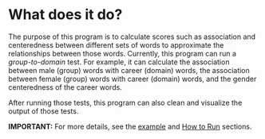 # What does it do?

The purpose of this program is to calculate scores such as association and centeredness between different sets of words to approximate the relationships between those words. Currently, this program can run a *group-to-domain* test. For example, it can calculate the association between male (group) words with career (domain) words, the association between female (group) words with career (domain) words, and the gender centeredness of the career words.

After running those tests, this program can also clean and visualize the output of those tests.

**IMPORTANT:** For more details, see the [example](https://github.com/miielab/miienlp/blob/main/examples/weat_example.md) and [How to Run](https://github.com/miielab/miienlp/blob/main/documentation/user_documentation/weat.md) sections.

